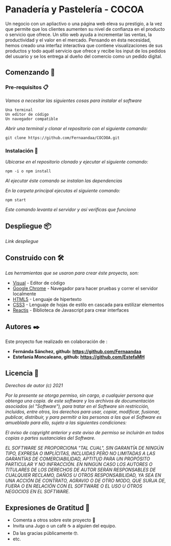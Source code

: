 # Panadería y Pastelería - COCOA

Un negocio con un apliactivo o una página web eleva su prestigio, a la vez que permite que los clientes aumenten su nivel de confianza en el producto o servicio que ofrece. Un sitio web ayuda a incrementar las ventas, la productividad y el valor en el mercado. Pensando en ésta necesidad, hemos creado una interfaz interactiva que contiene visualizaciones de sus productos y todo aquél servicio que ofrece y recibe los input de los pedidos del usuario y se los entrega al dueño del comercio como un pedido digital.

## Comenzando 🚀

### Pre-requisitos 📋

_Vamos a necesitar las siguientes cosas para instalar el software_

```
Una terminal
Un editor de código
Un navegador compatible
```

_Abrir una terminal y clonar el repositorio con el siguiente comando:_
```
git clone https://github.com/Fernaandaa/COCOOA.git
```

### Instalación 🔧

_Ubicarse en el repositorio clonado y ejecutar el siguiente comando:_

```
npm -i o npm install
``` 
_Al ejecutar éste comando se instalan las dependencias_

_En la carpeta principal ejecutas el siguiente comando:_
```
npm start
```
_Este comando levanta el servidor y así verificas que funciona_

## Despliegue 📦

_Link despliegue_

## Construido con 🛠️

_Las herramientas que se usaron para crear éste proyecto, son:_

* [Visual](https://code.visualstudio.com/) - Editor de código
* [ Google Chrome](https://www.google.com/webhp?hl=es-419&sa=X&sqi=2&pjf=1&ved=0ahUKEwitgtGcv4_0AhViCrkGHcCeB14QPAgI) - Navegador para hacer pruebas y correr el servidor localmente
* [HTML5](https://html5.org/) - Lenguaje de hipertexto
* [CSS3](https://www.w3.org/Style/CSS/Overview.en.html) -  Lenguaje de hojas de estilo en cascada para estilizar elementos 
* [Reactjs](https://reactjs.org/) - Biblioteca de Javascript para crear interfaces

## Autores ✒️

Este proyecto fue realizado en colaboración de :
* **Fernánda Sánchez, github: https://github.com/Fernaandaa**
* **Estefania Moncaleano, github: https://github.com/EstefaMH**

## Licencia 📄

_Derechos de autor (c) 2021_

_Por la presente se otorga permiso, sin cargo, a cualquier persona que obtenga una copia.
de este software y los archivos de documentación asociados (el "Software"), para tratar
en el Software sin restricción, incluidos, entre otros, los derechos
para usar, copiar, modificar, fusionar, publicar, distribuir, y para permitir a las personas a las que el Software es
amueblado para ello, sujeto a las siguientes condiciones:_

_El aviso de copyright anterior y este aviso de permiso se incluirán en todos
copias o partes sustanciales del Software._

_EL SOFTWARE SE PROPORCIONA "TAL CUAL", SIN GARANTÍA DE NINGÚN TIPO, EXPRESA O
IMPLÍCITAS, INCLUIDAS PERO NO LIMITADAS A LAS GARANTÍAS DE COMERCIABILIDAD,
APTITUD PARA UN PROPÓSITO PARTICULAR Y NO INFRACCIÓN. EN NINGÚN CASO
LOS AUTORES O TITULARES DE LOS DERECHOS DE AUTOR SERÁN RESPONSABLES DE CUALQUIER RECLAMO, DAÑOS U OTROS
RESPONSABILIDAD, YA SEA EN UNA ACCIÓN DE CONTRATO, AGRAVIO O DE OTRO MODO, QUE SURJA DE,
FUERA O EN RELACIÓN CON EL SOFTWARE O EL USO U OTROS NEGOCIOS EN EL
SOFTWARE._

## Expresiones de Gratitud 🎁

* Comenta a otros sobre este proyecto 📢
* Invita una Jugo o un café ☕ a alguien del equipo. 
* Da las gracias públicamente 🤓.
* etc.
